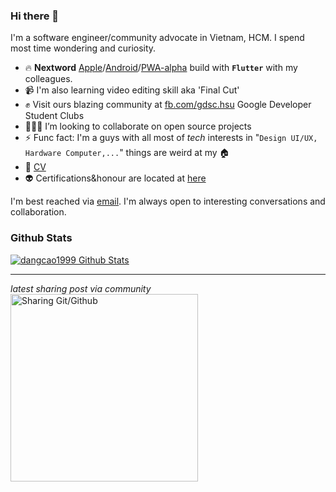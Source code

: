 ### Hi there 👋

I'm a software engineer/community advocate in Vietnam, HCM. I spend most time wondering and curiosity.

- 🔥 **Nextword** [Apple](https://apps.apple.com/vn/app/nextword/id1586762180)/[Android](https://play.google.com/store/apps/details?id=com.nextword.nextword)/[PWA-alpha](http://nextword-me-with-my-friends.web.app) build with **`Flutter`** with my colleagues.
- 📹 I'm also learning video editing skill aka 'Final Cut'
- ✊ Visit ours blazing community at [fb.com/gdsc.hsu](https://www.facebook.com/gdsc.hsu) Google Developer Student Clubs
- 👨🏻‍💻 I’m looking to collaborate on open source projects
- ⚡ Func fact: I'm a guys with all most of *tech* interests in "`Design UI/UX, Hardware Computer,...`" things are weird at my 🏠
- 🔗 [CV](./docs/CV.pdf)
- 👽 Certifications&honour are located at [here]()

<div>
    I'm best reached via <a href="mailto:dangcao3659@gmail.com"/>email</a>. I'm always open to interesting conversations and collaboration.
</div>
 


### Github Stats

[![dangcao1999 Github Stats](https://github-readme-stats.vercel.app/api?username=dangcao1999&count_private=true&theme=default&show_icons=true)](https://github.com/dangcao1999)

----
*latest sharing post via community*
<a href="https://www.facebook.com/gdsc.hsu/posts/135463578794377" target="_blank"><img width="300px" src="https://scontent.fvca1-3.fna.fbcdn.net/v/t39.30808-6/p180x540/240604844_135460742127994_1974796903384777640_n.jpg?_nc_cat=110&ccb=1-5&_nc_sid=730e14&_nc_ohc=H2wGj8ykjjMAX8sTPpa&_nc_ht=scontent.fvca1-3.fna&oh=fff9f988ead39dfe7e12f8ddef44e7db&oe=61BAB19D" 
alt="Sharing Git/Github"/></a>
